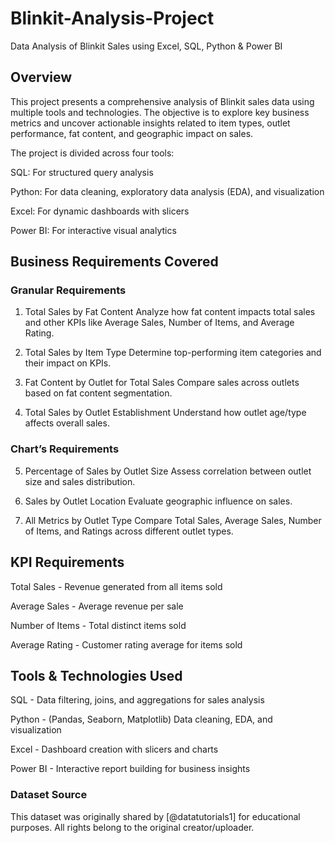 # Blinkit-Analysis-Project
Data Analysis of Blinkit Sales using Excel, SQL, Python &amp; Power BI

## Overview
This project presents a comprehensive analysis of Blinkit sales data using multiple tools and technologies. The objective is to explore key business metrics and uncover actionable insights related to item types, outlet performance, fat content, and geographic impact on sales.

The project is divided across four tools:

SQL: For structured query analysis

Python: For data cleaning, exploratory data analysis (EDA), and visualization

Excel: For dynamic dashboards with slicers

Power BI: For interactive visual analytics

## Business Requirements Covered
### Granular Requirements

1. Total Sales by Fat Content
   Analyze how fat content impacts total sales and other KPIs like Average Sales, Number of Items, and Average Rating.

2. Total Sales by Item Type
   Determine top-performing item categories and their impact on KPIs.

3. Fat Content by Outlet for Total Sales
   Compare sales across outlets based on fat content segmentation.

4. Total Sales by Outlet Establishment
   Understand how outlet age/type affects overall sales.

### Chart’s Requirements

5. Percentage of Sales by Outlet Size
   Assess correlation between outlet size and sales distribution.

6. Sales by Outlet Location
   Evaluate geographic influence on sales.

7. All Metrics by Outlet Type
   Compare Total Sales, Average Sales, Number of Items, and Ratings across different outlet types.

## KPI Requirements

 Total Sales - Revenue generated from all items sold
 
 Average Sales - Average revenue per sale
 
 Number of Items - Total distinct items sold
 
 Average Rating - Customer rating average for items sold
 

## Tools & Technologies Used

SQL -	Data filtering, joins, and aggregations for sales analysis

Python - (Pandas, Seaborn, Matplotlib)	Data cleaning, EDA, and visualization

Excel -	Dashboard creation with slicers and charts

Power BI -	Interactive report building for business insights


### Dataset Source
This dataset was originally shared by [@datatutorials1] for educational purposes. All rights belong to the original creator/uploader.

